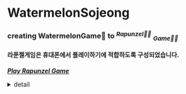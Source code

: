 # WatermelonSojeong
### creating WatermelonGame🍉 to *<sup>Rapunzel👸🏼</sup> <sub>Game🤴🏼</sub>*
#### 라푼젤게임은 휴대폰에서 플레이하기에 적합하도록 구성되었습니다.

[***Play Rapunzel Game***](https://focused-mayer-208843.netlify.app/)
<details>
<summary>detail</summary>
<div markdown="1">
- original Code : [daxigua](https://github.com/INU-Fake-Developers/daxigua)

